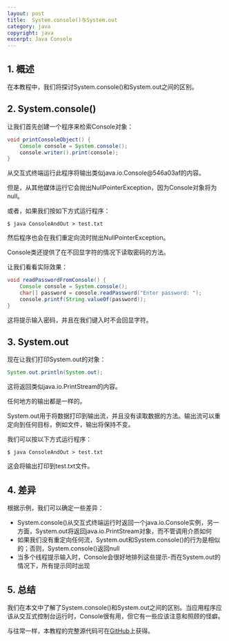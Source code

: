 ```yaml
---
layout: post
title:  System.console()与System.out
category: java
copyright: java
excerpt: Java Console
---
```


## 1. 概述

在本教程中，我们将探讨System.console()和System.out之间的区别。

## 2. System.console()

让我们首先创建一个程序来检索Console对象：

```java
void printConsoleObject() {
    Console console = System.console();
    console.writer().print(console);
}
```

从交互式终端运行此程序将输出类似java.io.Console@546a03af的内容。

但是，从其他媒体运行它会抛出NullPointerException，因为Console对象将为null。

或者，如果我们按如下方式运行程序：

```shell
$ java ConsoleAndOut > test.txt
```

然后程序也会在我们重定向流时抛出NullPointerException。

Console类还提供了在不回显字符的情况下读取密码的方法。

让我们看看实际效果：

```java
void readPasswordFromConsole() {
    Console console = System.console();
    char[] password = console.readPassword("Enter password: ");
    console.printf(String.valueOf(password));
}
```

这将提示输入密码，并且在我们键入时不会回显字符。

## 3. System.out

现在让我们打印System.out的对象：

```java
System.out.println(System.out);
```

这将返回类似java.io.PrintStream的内容。

任何地方的输出都是一样的。

System.out用于将数据打印到输出流，并且没有读取数据的方法。输出流可以重定向到任何目标，例如文件，输出将保持不变。

我们可以按以下方式运行程序：

```shell
$ java ConsoleAndOut > test.txt
```

这会将输出打印到test.txt文件。

## 4. 差异

根据示例，我们可以确定一些差异：

-   System.console()从交互式终端运行时返回一个java.io.Console实例，另一方面，System.out将返回java.io.PrintStream对象，而不管调用介质如何
-   如果我们没有重定向任何流，System.out和System.console()的行为是相似的；否则，System.console()返回null
-   当多个线程提示输入时，Console会很好地排列这些提示-而在System.out的情况下，所有提示同时出现

## 5. 总结

我们在本文中了解了System.console()和System.out之间的区别。当应用程序应该从交互式控制台运行时，Console很有用，但它有一些应该注意和照顾的怪癖。

与往常一样，本教程的完整源代码可在[GitHub](https://github.com/tuyucheng7/taketoday-tutorial4j/tree/master/java-core-modules/java-console)上获得。